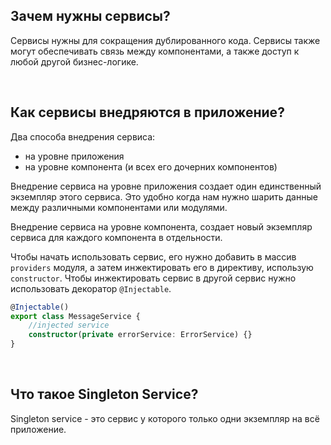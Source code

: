 ## <a name="use-case"></a>Зачем нужны сервисы?

Сервисы нужны для сокращения дублированного кода.
Сервисы также могут обеспечивать связь между компонентами, а также доступ к любой другой бизнес-логике.

<br/>

## <a name="injected"></a>Как сервисы внедряются в приложение?

Два способа внедрения сервиса:

- на уровне приложения
- на уровне компонента (и всех его дочерних компонентов)

Внедрение сервиса на уровне приложения создает один единственный экземпляр этого сервиса. Это удобно когда нам нужно шарить данные между различными компонентами или модулями.

Внедрение сервиса на уровне компонента, создает новый экземпляр сервиса для каждого компонента в отдельности.

Чтобы начать использовать сервис, его нужно добавить в массив `providers` модуля, а затем инжектировать его в директиву, использую `constructor`. Чтобы инжектировать сервис в другой сервис нужно использовать декоратор `@Injectable`.

```typescript
@Injectable()
export class MessageService {
	//injected service
	constructor(private errorService: ErrorService) {}
}
```

<br/>

## <a name="singleton"></a>Что такое Singleton Service?

Singleton service - это сервис у которого только одни экземпляр на всё приложение.
